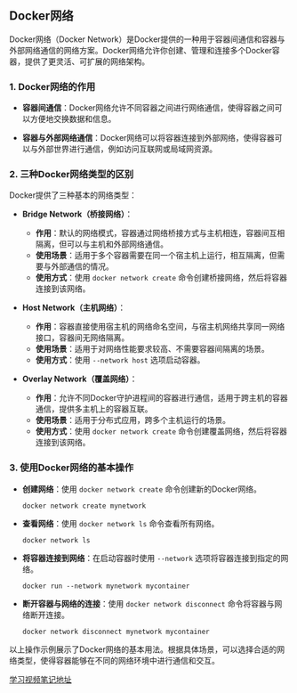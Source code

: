 ## Docker网络

Docker网络（Docker Network）是Docker提供的一种用于容器间通信和容器与外部网络通信的网络方案。Docker网络允许你创建、管理和连接多个Docker容器，提供了更灵活、可扩展的网络架构。

### 1. **Docker网络的作用**

- **容器间通信**：Docker网络允许不同容器之间进行网络通信，使得容器之间可以方便地交换数据和信息。
  
- **容器与外部网络通信**：Docker网络可以将容器连接到外部网络，使得容器可以与外部世界进行通信，例如访问互联网或局域网资源。

### 2. **三种Docker网络类型的区别**

Docker提供了三种基本的网络类型：

- **Bridge Network（桥接网络）**：
  - **作用**：默认的网络模式，容器通过网络桥接方式与主机相连，容器间互相隔离，但可以与主机和外部网络通信。
  - **使用场景**：适用于多个容器需要在同一个宿主机上运行，相互隔离，但需要与外部通信的情况。
  - **使用方式**：使用 `docker network create` 命令创建桥接网络，然后将容器连接到该网络。

- **Host Network（主机网络）**：
  - **作用**：容器直接使用宿主机的网络命名空间，与宿主机网络共享同一网络接口，容器间无网络隔离。
  - **使用场景**：适用于对网络性能要求较高、不需要容器间隔离的场景。
  - **使用方式**：使用 `--network host` 选项启动容器。

- **Overlay Network（覆盖网络）**：
  - **作用**：允许不同Docker守护进程间的容器进行通信，适用于跨主机的容器通信，提供多主机上的容器互联。
  - **使用场景**：适用于分布式应用，跨多个主机运行的场景。
  - **使用方式**：使用 `docker network create` 命令创建覆盖网络，然后将容器连接到该网络。

### 3. **使用Docker网络的基本操作**

- **创建网络**：使用 `docker network create` 命令创建新的Docker网络。

  ```
  docker network create mynetwork
  ```

- **查看网络**：使用 `docker network ls` 命令查看所有网络。

  ```
  docker network ls
  ```

- **将容器连接到网络**：在启动容器时使用 `--network` 选项将容器连接到指定的网络。

  ```
  docker run --network mynetwork mycontainer
  ```

- **断开容器与网络的连接**：使用 `docker network disconnect` 命令将容器与网络断开连接。

  ```
  docker network disconnect mynetwork mycontainer
  ```

以上操作示例展示了Docker网络的基本用法。根据具体场景，可以选择合适的网络类型，使得容器能够在不同的网络环境中进行通信和交互。

[学习视频笔记地址](blob:https://github.com/7a30ee28-c241-44d3-a53b-15d96e106143)
